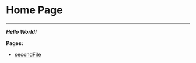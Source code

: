 # Home Page
***
***Hello World!***

**Pages:**
* [secondFile](https://rajsunku.github.io/cse15l-lab-reports/secondFile.html)
